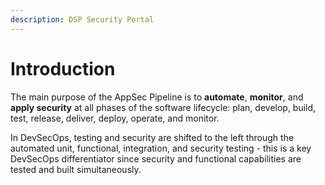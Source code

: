 ```yaml
---
description: DSP Security Portal
---
```


# Introduction

The main purpose of the AppSec Pipeline is to **automate**, **monitor**, and **apply security** at all phases of the software lifecycle: plan, develop, build, test, release, deliver, deploy, operate, and monitor. 

In DevSecOps, testing and security are shifted to the left through the automated unit, functional, integration, and security testing - this is a key DevSecOps differentiator since security and functional capabilities are tested and built simultaneously.





